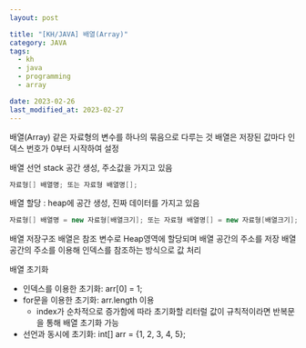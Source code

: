 ```yaml
---
layout: post

title: "[KH/JAVA] 배열(Array)"
category: JAVA
tags: 
  - kh
  - java
  - programming
  - array

date: 2023-02-26
last_modified_at: 2023-02-27
---
```


배열(Array)
같은 자료형의 변수를 하나의 묶음으로 다루는 것
배열은 저장된 값마다 인덱스 번호가 0부터 시작하여 설정

배열 선언
stack 공간 생성, 주소값을 가지고 있음
```java
자료형[] 배열명; 또는 자료형 배열명[];
```
배열 할당 : heap에 공간 생성, 진짜 데이터를 가지고 있음
```java
자료형[] 배열명 = new 자료형[배열크기]; 또는 자료형 배열명[] = new 자료형[배열크기];
```

배열 저장구조
배열은 참조 변수로 Heap영역에 할당되며 배열 공간의 주소를 저장
배열 공간의 주소를 이용해 인덱스를 참조하는 방식으로 값 처리

배열 초기화
- 인덱스를 이용한 초기화: arr[0] = 1;
- for문을 이용한 초기화: arr.length 이용
  + index가 순차적으로 증가함에 따라 초기화할 리터럴 값이 규칙적이라면 반복문을 통해 배열 초기화 가능
- 선언과 동시에 초기화: int[] arr = {1, 2, 3, 4, 5};

